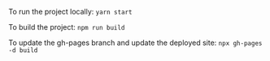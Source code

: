 To run the project locally: 
`yarn start`

To build the project: 
`npm run build`

To update the gh-pages branch and update the deployed site: 
`npx gh-pages -d build`